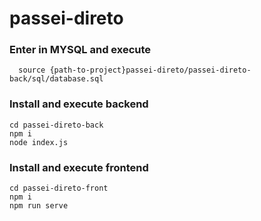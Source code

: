 # passei-direto

### Enter in MYSQL and execute
```
  source {path-to-project}passei-direto/passei-direto-back/sql/database.sql
```

### Install and execute backend
```
cd passei-direto-back
npm i
node index.js
```

### Install and execute frontend
```
cd passei-direto-front
npm i
npm run serve
```
